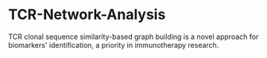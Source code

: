 # TCR-Network-Analysis
TCR clonal sequence similarity-based graph building is a novel approach for biomarkers' identification, a priority in immunotherapy research. 
